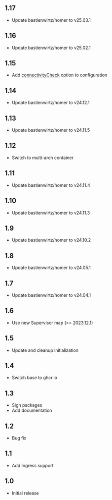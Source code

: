 ## 1.17
- Update bastienwirtz/homer to v25.03.1
## 1.16
- Update bastienwirtz/homer to v25.02.1
## 1.15
- Add [connectivityCheck](https://github.com/bastienwirtz/homer/blob/main/docs/configuration.md#connectivity-checks) option to configuration
## 1.14
- Update bastienwirtz/homer to v24.12.1
## 1.13
- Update bastienwirtz/homer to v24.11.5
## 1.12
- Switch to multi-arch container
## 1.11
- Update bastienwirtz/homer to v24.11.4
## 1.10
- Update bastienwirtz/homer to v24.11.3
## 1.9
- Update bastienwirtz/homer to v24.10.2
## 1.8
- Update bastienwirtz/homer to v24.05.1
## 1.7
- Update bastienwirtz/homer to v24.04.1
## 1.6
- Use new Supervisor map (>= 2023.12.1)
## 1.5
- Update and cleanup initialization
## 1.4
- Switch base to ghcr.io
## 1.3
- Sign packages
- Add documentation
## 1.2
- Bug fix
## 1.1
- Add Ingress support
## 1.0
- Initial release
